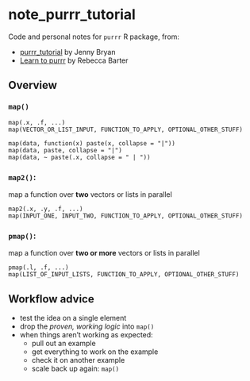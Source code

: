 # note_purrr_tutorial
Code and personal notes for `purrr` R package, from:
- [purrr_tutorial](https://jennybc.github.io/purrr-tutorial/index.html) by Jenny Bryan
- [Learn to purrr](https://www.rebeccabarter.com/blog/2019-08-19_purrr/#additional-purrr-functionalities-for-lists) by Rebecca Barter

## Overview
### `map()`

```
map(.x, .f, ...)
map(VECTOR_OR_LIST_INPUT, FUNCTION_TO_APPLY, OPTIONAL_OTHER_STUFF)
```

```
map(data, function(x) paste(x, collapse = "|")) 
map(data, paste, collapse = "|")
map(data, ~ paste(.x, collapse = " | "))
```

### `map2()`:  
map a function over **two** vectors or lists in parallel

```
map2(.x, .y, .f, ...)
map(INPUT_ONE, INPUT_TWO, FUNCTION_TO_APPLY, OPTIONAL_OTHER_STUFF)
```

### `pmap()`: 
map a function over **two or more** vectors or lists in parallel

```
pmap(.l, .f, ...)
map(LIST_OF_INPUT_LISTS, FUNCTION_TO_APPLY, OPTIONAL_OTHER_STUFF)
```

## Workflow advice
- test the idea on a single element
- drop the *proven, working logic* into `map()`
- when things aren’t working as expected:
    * pull out an example
    * get everything to work on the example
    * check it on another example
    * scale back up again: `map()`
 
